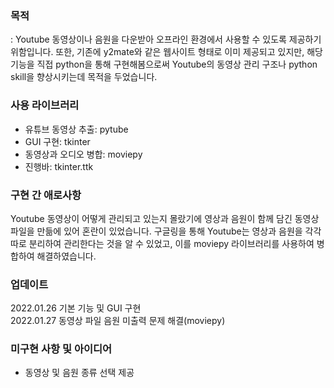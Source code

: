 ### 목적
: Youtube 동영상이나 음원을 다운받아 오프라인 환경에서 사용할 수 있도록 제공하기 위함입니다. 또한, 기존에 y2mate와 같은 웹사이트 형태로 이미 제공되고 있지만, 해당 기능을 직접 python을 통해 구현해봄으로써 Youtube의 동영상 관리 구조나 python skill을 향상시키는데 목적을 두었습니다.

### 사용 라이브러리
- 유튜브 동영상 추출: pytube
- GUI 구현: tkinter
- 동영상과 오디오 병합: moviepy
- 진행바: tkinter.ttk

### 구현 간 애로사항
Youtube 동영상이 어떻게 관리되고 있는지 몰랐기에 영상과 음원이 함께 담긴 동영상 파일을 만듦에 있어 혼란이 있었습니다. 구글링을 통해 Youtube는 영상과 음원을 각각 따로 분리하여 관리한다는 것을 알 수 있었고, 이를 moviepy 라이브러리를 사용하여 병합하여 해결하였습니다.

### 업데이트
2022.01.26 기본 기능 및 GUI 구현   
2022.01.27 동영상 파일 음원 미출력 문제 해결(moviepy)

### 미구현 사항 및 아이디어
- 동영상 및 음원 종류 선택 제공
